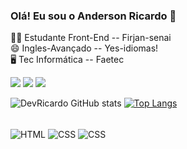 ### Olá! Eu sou o Anderson Ricardo 👋
👩‍💻 Estudante Front-End -- Firjan-senai <br>
😄 Ingles-Avançado -- Yes-idiomas! <br>
🖥️ Tec Informática -- Faetec <br>


<a href = "https://api.whatsapp.com/send/?phone=5521996257287&text&app_absent=0"><img src="https://img.shields.io/badge/WhatsApp-25D366?style=for-the-badge&logo=whatsapp&logoColor=white" target="_blank"></a> 
<a href = "mailto:andeson.m.pinheiro@gmail.com"><img src="https://img.shields.io/badge/-Gmail-%23333?style=for-the-badge&logo=gmail&logoColor=white" target="_blank"></a>
<a href = "https://www.instagram.com/andersonn_ricard/"><img src="https://img.shields.io/badge/Instagram-E4405F?style=for-the-badge&logo=instagram&logoColor=white" target="_blank"></a> 


![DevRicardo GitHub stats](https://github-readme-stats.vercel.app/api?username=AndersonRi&show_icons=true&theme=tokyonight )
[![Top Langs](https://github-readme-stats.vercel.app/api/top-langs/?username=AndersonRi&layout=compact&theme=tokyonight)](https://github.com/anuraghazra/github-readme-stats)

<div style="display: inline_block"> <br>
<img align="center" alt="HTML" src="https://img.shields.io/badge/HTML5-E34F26?style=for-the-badge&logo=html5&logoColor=white">
<img align="center" alt="CSS" src="https://img.shields.io/badge/CSS3-1572B6?style=for-the-badge&logo=css3&logoColor=white">
<img align="center" alt="CSS" src="https://img.shields.io/badge/JavaScript-F7DF1E?style=for-the-badge&logo=javascript&logoColor=black">
</div>
